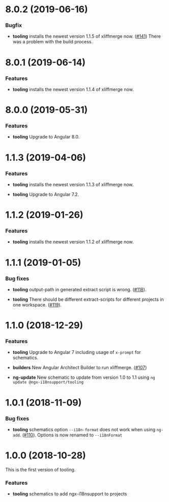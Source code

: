 <a name="8.0.2"></a>
# 8.0.2 (2019-06-16)

### Bugfix
* **tooling** installs the newest version 1.1.5 of xliffmerge now.
([#141](https://github.com/martinroob/ngx-i18nsupport/issues/141))
There was a problem with the build process.

<a name="8.0.1"></a>
# 8.0.1 (2019-06-14)

### Features
* **tooling** installs the newest version 1.1.4 of xliffmerge now.

<a name="8.0.0"></a>
# 8.0.0 (2019-05-31)

### Features
* **tooling** Upgrade to Angular 8.0.

<a name="1.1.3"></a>
# 1.1.3 (2019-04-06)

### Features
* **tooling** installs the newest version 1.1.3 of xliffmerge now.

* **tooling** Upgrade to Angular 7.2.

<a name="1.1.2"></a>
# 1.1.2 (2019-01-26)

### Features
* **tooling** installs the newest version 1.1.2 of xliffmerge now.

<a name="1.1.1"></a>
# 1.1.1 (2019-01-05)

### Bug fixes
* **tooling** output-path in generated extract script is wrong.
([#118](https://github.com/martinroob/ngx-i18nsupport/issues/118)).

* **tooling** There should be different extract-scripts for different projects in one workspace.
([#119](https://github.com/martinroob/ngx-i18nsupport/issues/119)).

<a name="1.1.0"></a>
# 1.1.0 (2018-12-29)

### Features

* **tooling** Upgrade to Angular 7 including usage of `x-prompt` for schematics.

* **builders** New Angular Architect Builder to run xliffmerge. ([#107](https://github.com/martinroob/ngx-i18nsupport/issues/107))

* **ng-update** New schematic to update from version 1.0 to 1.1 using `ng update @ngx-i18nsupport/tooling`

<a name="1.0.1"></a>
# 1.0.1 (2018-11-09)

### Bug fixes
* **tooling** schematics option `--i18n-format` does not work when using `ng-add`.
([#110](https://github.com/martinroob/ngx-i18nsupport/issues/110)). Options is now renamed to `--i18nFormat`

<a name="1.0.0"></a>
# 1.0.0 (2018-10-28)

This is the first version of tooling.

### Features
* **tooling** schematics to add ngx-i18nsupport to projects
